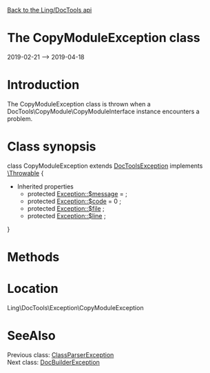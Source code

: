 [Back to the Ling/DocTools api](https://github.com/lingtalfi/DocTools/blob/master/doc/api/Ling/DocTools.md)



The CopyModuleException class
================
2019-02-21 --> 2019-04-18






Introduction
============

The CopyModuleException class is thrown when a DocTools\CopyModule\CopyModuleInterface instance
encounters a problem.



Class synopsis
==============


class <span class="pl-k">CopyModuleException</span> extends [DocToolsException](https://github.com/lingtalfi/DocTools/blob/master/doc/api/Ling/DocTools/Exception/DocToolsException.md) implements [\Throwable](http://php.net/manual/en/class.throwable.php) {

- Inherited properties
    - protected  [Exception::$message](#property-message) =  ;
    - protected  [Exception::$code](#property-code) = 0 ;
    - protected  [Exception::$file](#property-file) ;
    - protected  [Exception::$line](#property-line) ;

}






Methods
==============






Location
=============
Ling\DocTools\Exception\CopyModuleException


SeeAlso
==============
Previous class: [ClassParserException](https://github.com/lingtalfi/DocTools/blob/master/doc/api/Ling/DocTools/Exception/ClassParserException.md)<br>Next class: [DocBuilderException](https://github.com/lingtalfi/DocTools/blob/master/doc/api/Ling/DocTools/Exception/DocBuilderException.md)<br>
